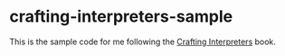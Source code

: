 # crafting-interpreters-sample

This is the sample code for me following the [Crafting Interpreters](https://craftinginterpreters.com/) book.
